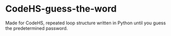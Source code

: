 # CodeHS-guess-the-word
Made for CodeHS, repeated loop structure written in Python until you guess the predetermined password.
